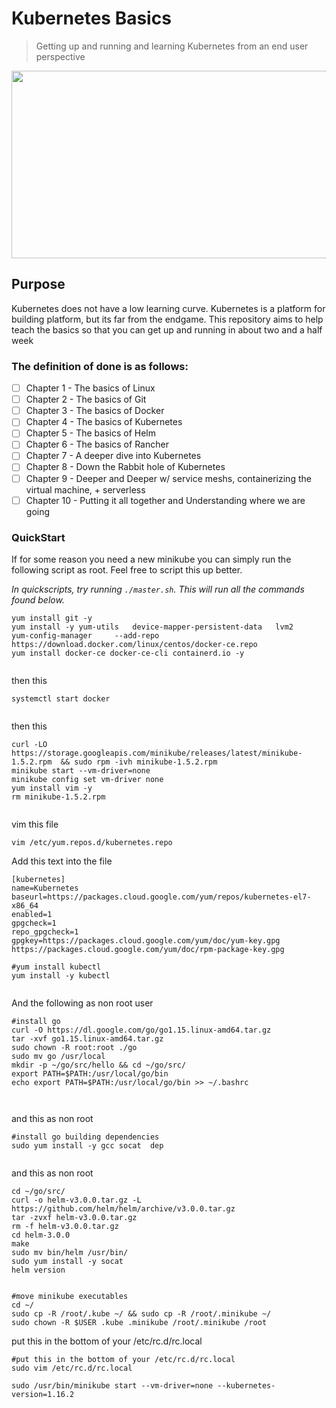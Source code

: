# Kubernetes Basics
> Getting up and running and learning Kubernetes from an end user perspective

<img src="images/Kubernetes-training-in-Hyderabad.jpeg" width="600" height="300" align="center" />

## Purpose
Kubernetes does not have a low learning curve. Kubernetes is a platform for building platform, but its far from the endgame. This repository aims to help teach the basics so that you can get up and running in about two and a half week

### The definition of done is as follows:
- [ ] Chapter 1 - The basics of Linux
- [ ] Chapter 2 - The basics of Git
- [ ] Chapter 3 - The basics of Docker
- [ ] Chapter 4 - The basics of Kubernetes
- [ ] Chapter 5 - The basics of Helm
- [ ] Chapter 6 - The basics of Rancher
- [ ] Chapter 7 - A deeper dive into Kubernetes 
- [ ] Chapter 8 - Down the Rabbit hole of Kubernetes
- [ ] Chapter 9 - Deeper and Deeper w/ service meshs, containerizing the virtual machine, + serverless
- [ ] Chapter 10 - Putting it all together and Understanding where we are going

### QuickStart
If for some reason you need a new minikube you can simply run the following script as root. Feel free to script this up better.

*In quickscripts, try running `./master.sh`. This will run all the commands found below.*

```
yum install git -y
yum install -y yum-utils   device-mapper-persistent-data   lvm2
yum-config-manager     --add-repo     https://download.docker.com/linux/centos/docker-ce.repo
yum install docker-ce docker-ce-cli containerd.io -y


```
then this
```
systemctl start docker


```
then this
```
curl -LO https://storage.googleapis.com/minikube/releases/latest/minikube-1.5.2.rpm  && sudo rpm -ivh minikube-1.5.2.rpm
minikube start --vm-driver=none
minikube config set vm-driver none
yum install vim -y
rm minikube-1.5.2.rpm


```
vim this file
```
vim /etc/yum.repos.d/kubernetes.repo
```
Add this text into the file
```
[kubernetes]
name=Kubernetes
baseurl=https://packages.cloud.google.com/yum/repos/kubernetes-el7-x86_64
enabled=1
gpgcheck=1
repo_gpgcheck=1
gpgkey=https://packages.cloud.google.com/yum/doc/yum-key.gpg https://packages.cloud.google.com/yum/doc/rpm-package-key.gpg
```
```
#yum install kubectl
yum install -y kubectl


```
And the following as non root user
```
#install go
curl -O https://dl.google.com/go/go1.15.linux-amd64.tar.gz
tar -xvf go1.15.linux-amd64.tar.gz
sudo chown -R root:root ./go
sudo mv go /usr/local
mkdir -p ~/go/src/hello && cd ~/go/src/
export PATH=$PATH:/usr/local/go/bin
echo export PATH=$PATH:/usr/local/go/bin >> ~/.bashrc



```
and this as non root
```
#install go building dependencies
sudo yum install -y gcc socat  dep


```
and this as non root
```
cd ~/go/src/
curl -o helm-v3.0.0.tar.gz -L https://github.com/helm/helm/archive/v3.0.0.tar.gz
tar -zvxf helm-v3.0.0.tar.gz
rm -f helm-v3.0.0.tar.gz
cd helm-3.0.0
make
sudo mv bin/helm /usr/bin/
sudo yum install -y socat
helm version


```
```
#move minikube executables
cd ~/
sudo cp -R /root/.kube ~/ && sudo cp -R /root/.minikube ~/
sudo chown -R $USER .kube .minikube /root/.minikube /root
```
put this in the bottom of your /etc/rc.d/rc.local
```
#put this in the bottom of your /etc/rc.d/rc.local
sudo vim /etc/rc.d/rc.local
```
```
sudo /usr/bin/minikube start --vm-driver=none --kubernetes-version=1.16.2
```
